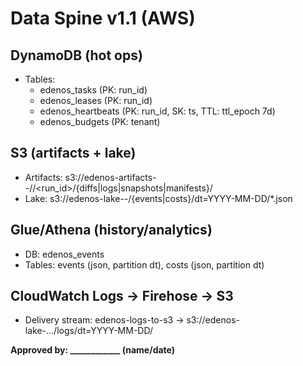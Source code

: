 # Data Spine v1.1 (AWS)

## DynamoDB (hot ops)
- Tables:
  - edenos_tasks (PK: run_id)
  - edenos_leases (PK: run_id)
  - edenos_heartbeats (PK: run_id, SK: ts, TTL: ttl_epoch 7d)
  - edenos_budgets (PK: tenant)

## S3 (artifacts + lake)
- Artifacts: s3://edenos-artifacts-<account>-<region>/<tenant>/<run_id>/{diffs|logs|snapshots|manifests}/
- Lake: s3://edenos-lake-<account>-<region>/{events|costs}/dt=YYYY-MM-DD/*.json

## Glue/Athena (history/analytics)
- DB: edenos_events
- Tables: events (json, partition dt), costs (json, partition dt)

## CloudWatch Logs → Firehose → S3
- Delivery stream: edenos-logs-to-s3 → s3://edenos-lake-.../logs/dt=YYYY-MM-DD/

**Approved by: ____________ (name/date)**
